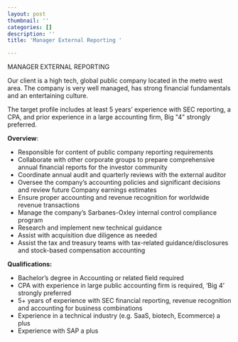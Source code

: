 ```yaml
---
layout: post
thumbnail: ''
categories: []
description: ''
title: 'Manager External Reporting '

---
```

MANAGER EXTERNAL REPORTING

Our client is a high tech, global public company located in the metro west area. The company is very well managed, has strong financial fundamentals and an entertaining culture.

The target profile includes at least 5 years’ experience with SEC reporting, a CPA, and prior experience in a large accounting firm, Big "4" strongly preferred.

**Overview**:

* Responsible for content of public company reporting requirements
* Collaborate with other corporate groups to prepare comprehensive annual financial reports for the investor community
* Coordinate annual audit and quarterly reviews with the external auditor
* Oversee the company’s accounting policies and significant decisions and review future Company earnings estimates
* Ensure proper accounting and revenue recognition for worldwide revenue transactions
* Manage the company’s Sarbanes-Oxley internal control compliance program
* Research and implement new technical guidance
* Assist with acquisition due diligence as needed
* Assist the tax and treasury teams with tax-related guidance/disclosures and stock-based compensation accounting

**Qualifications:**

* Bachelor’s degree in Accounting or related field required
* CPA with experience in large public accounting firm is required, ‘Big 4’ strongly preferred
* 5+ years of experience with SEC financial reporting, revenue recognition and accounting for business combinations
* Experience in a technical industry (e.g. SaaS, biotech, Ecommerce) a plus
* Experience with SAP a plus